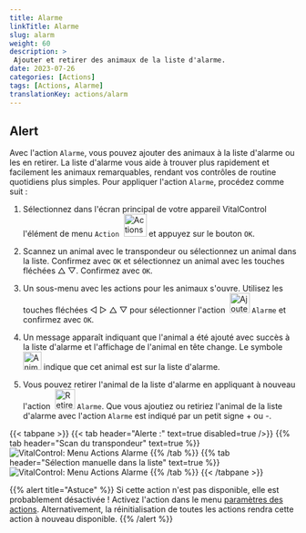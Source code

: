 ```yaml
---
title: Alarme
linkTitle: Alarme
slug: alarm
weight: 60
description: >
 Ajouter et retirer des animaux de la liste d'alarme.
date: 2023-07-26
categories: [Actions]
tags: [Actions, Alarme]
translationKey: actions/alarm
---
```


## Alert

Avec l'action `Alarme`, vous pouvez ajouter des animaux à la liste d'alarme ou les en retirer. La liste d'alarme vous aide à trouver plus rapidement et facilement les animaux remarquables, rendant vos contrôles de routine quotidiens plus simples. Pour appliquer l'action `Alarme`, procédez comme suit :

1. Sélectionnez dans l'écran principal de votre appareil VitalControl l'élément de menu `Action` &nbsp;<img src="/icons/actions.svg" width="40" align="bottom" alt="Actions" /> et appuyez sur le bouton `OK`.

2. Scannez un animal avec le transpondeur ou sélectionnez un animal dans la liste. Confirmez avec `OK` et sélectionnez un animal avec les touches fléchées △ ▽. Confirmez avec `OK`.

3. Un sous-menu avec les actions pour les animaux s'ouvre. Utilisez les touches fléchées ◁ ▷ △ ▽ pour sélectionner l'action &nbsp;<img src="/icons/actions/alarm.svg" width="35" align="bottom" alt="Ajouter une alarme" /> `Alarme` et confirmez avec `OK`.

4. Un message apparaît indiquant que l'animal a été ajouté avec succès à la liste d'alarme et l'affichage de l'animal en tête change. Le symbole &nbsp;<img src="/icons/header/animal-in-alarm.svg" width="32" align="bottom" alt="Animal en alarme" /> indique que cet animal est sur la liste d'alarme.

5. Vous pouvez retirer l'animal de la liste d'alarme en appliquant à nouveau l'action &nbsp;<img src="/icons/actions/alarm-minus.svg" width="35" align="bottom" alt="Retirer l'alarme" /> `Alarme`. Que vous ajoutiez ou retiriez l'animal de la liste d'alarme avec l'action `Alarme` est indiqué par un petit signe + ou -.

{{< tabpane >}}
{{< tab header="Alerte :" text=true disabled=true />}}
{{% tab header="Scan du transpondeur" text=true %}}
![VitalControl: Menu Actions Alarme](../images/alarm-scan.png "Alarme")
{{% /tab %}}
{{% tab header="Sélection manuelle dans la liste" text=true %}}
![VitalControl: Menu Actions Alarme](../images/alarm.png "Alarme")
{{% /tab %}}
{{< /tabpane >}}

{{% alert title="Astuce" %}}
Si cette action n'est pas disponible, elle est probablement désactivée ! Activez l'action dans le menu [paramètres des actions](../setting/). Alternativement, la réinitialisation de toutes les actions rendra cette action à nouveau disponible.
{{% /alert %}}
